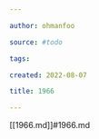 ```yaml
---

author: ohmanfoo

source: #todo

tags: 

created: 2022-08-07

title: 1966

---
```

[[1966.md]]#1966.md